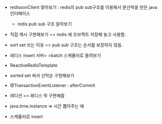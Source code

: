 - redissonClient 찾아보기  : redis의 pub sub구조를 이용해서 분산락을 만든 java 인터페이스
  - redis pub sub 구조 알아보기
- 직접 캐시 구현해보기 => redis 에 오브젝트 저장해 놓고 사용함.
- sort set 쓰는 이유 => pub sub 구조는 순서를 보장하지 않음.
- 레디스 insert 서버= >batch 스케쥴러로 돌려보기
- ReactiveRedisTemplate
- sorted set 써서 선착순 구현해보기

- @TransactionEventListener : afterCommit
- 레디션 => 레디스 락 구현해줌
- java.time.instance => 시간 뽑아주는 애
- 스케쥴러로 insert 